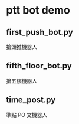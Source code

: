 # ptt bot demo

## first_push_bot.py
搶頭推機器人

## fifth_floor_bot.py
搶五樓機器人

## time_post.py
準點 PO 文機器人
